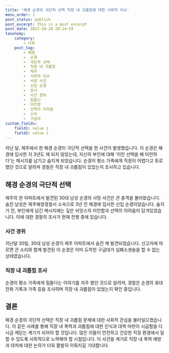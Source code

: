```yaml
---
title: '해경 순경의 극단적 선택 직장 내 괴롭힘에 대한 사회적 이슈'
menu_order: 1
post_status: publish
post_excerpt: This is a post excerpt
post_date: 2023-10-20 20:14:59
taxonomy:
    category:
        - 사회
    post_tag:
        - 해경
        -  순경
        -  극단적 선택
        -  직장 내 괴롭힘
        -  제주
        -  사회적 이슈
        -  사망 사건
        -  신입 순경
        -  조사
        -  사건 경위
        -  힘들다
        -  미안함
        -  선택의 어려움
        -  소리
        -  구급대
custom_fields:
    field1: value 1
    field2: value 2
---
```



지난 달, 제주에서 한 해경 순경이 극단적 선택을 한 사건이 발생했습니다. 이 순경은 해경에 입사한 지 3년도 채 되지 않았는데, 자신의 부인에 대해 '이런 선택을 해 미안하다'는 메시지를 남기고 숨지게 되었습니다. 순경이 평소 가족에게 직장이 어렵다고 토로했던 것으로 알려져 경찰은 직장 내 괴롭힘이 있었는지 조사하고 있습니다.

## 해경 순경의 극단적 선택

제주의 한 아파트에서 발견된 30대 남성 순경의 사망 사건은 큰 충격을 불러왔습니다. 숨진 남성은 제주해양경찰서 소속으로 3년 전 해경에 입사한 신입 순경이었습니다. 숨지기 전, 부인에게 남긴 메시지에는 깊은 뉘앙스의 미안함과 선택의 어려움이 담겨있었습니다. 이에 대한 경찰의 조사가 현재 진행 중에 있습니다.

### 사건 경위
지난달 30일, 30대 남성 순경이 제주 아파트에서 숨진 채 발견되었습니다. 신고자에 따르면 큰 소리와 함께 발견된 이 순경은 이미 도착한 구급대가 심폐소생술을 할 수 없는 상태였습니다.

### 직장 내 괴롭힘 조사
순경이 평소 가족에게 힘들다는 이야기를 자주 했던 것으로 알려져, 경찰은 순경의 휴대전화 기록과 가족 등을 조사하며 직장 내 괴롭힘이 있었는지 확인 중입니다.

## 결론

해경 순경의 극단적 선택은 직장 내 괴롭힘 문제에 대한 사회적 관심을 불러일으켰습니다. 이 같은 사례를 통해 직장 내 폭력과 괴롭힘에 대한 인식과 대책 마련이 시급함을 다시금 깨닫는 계기가 되어야 할 것입니다. 많은 이들이 안전하고 건강한 직장 환경에서 일할 수 있도록 사회적으로 노력해야 할 시점입니다. 이 사건을 계기로 직장 내 폭력 예방과 대처에 대한 논의가 더욱 활발히 이뤄지길 기대합니다.
